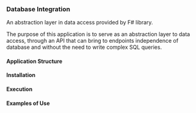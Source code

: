 ### Database Integration

An abstraction layer in data access provided by F# library. 

The purpose of this application is to serve as an abstraction layer to data access, 
through an API that can bring to endpoints independence of database and without 
the need to write complex SQL queries. 

#### Application Structure


#### Installation



#### Execution


#### Examples of Use



